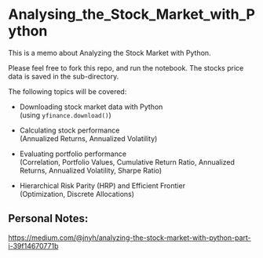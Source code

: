 # Analysing_the_Stock_Market_with_Python
This is a memo about Analyzing the Stock Market with Python. 

Please feel free to fork this repo, and run the notebook. The stocks price data is saved in the sub-directory.

The following topics will be covered: 

* Downloading stock market data with Python <br>
  (using `yfinance.download()`)

* Calculating stock performance <br>
  (Annualized Returns, Annualized Volatility)

* Evaluating portfolio performance <br>
  (Correlation, Portfolio Values, Cumulative Return Ratio, Annualized Returns, Annualized Volatility, Sharpe Ratio)

* Hierarchical Risk Parity (HRP) and Efficient Frontier <br>
  (Optimization, Discrete Allocations)
  

## Personal Notes:
https://medium.com/@jnyh/analyzing-the-stock-market-with-python-part-i-39f14670771b
